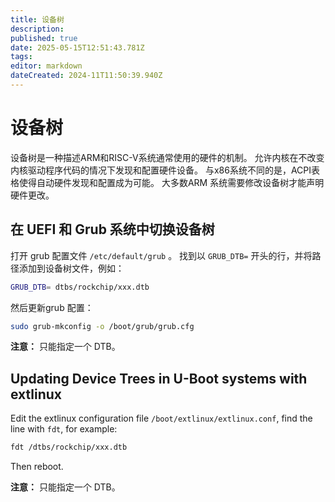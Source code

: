```yaml
---
title: 设备树
description:
published: true
date: 2025-05-15T12:51:43.781Z
tags:
editor: markdown
dateCreated: 2024-11T11:50:39.940Z
---
```


# 设备树

设备树是一种描述ARM和RISC-V系统通常使用的硬件的机制。 允许内核在不改变内核驱动程序代码的情况下发现和配置硬件设备。
与x86系统不同的是，ACPI表格使得自动硬件发现和配置成为可能。 大多数ARM 系统需要修改设备树才能声明硬件更改。

## 在 UEFI 和 Grub 系统中切换设备树

打开 grub 配置文件 `/etc/default/grub` 。
找到以 `GRUB_DTB=` 开头的行，并将路径添加到设备树文件，例如：

```bash
GRUB_DTB= dtbs/rockchip/xxx.dtb
```

然后更新grub 配置：

```bash
sudo grub-mkconfig -o /boot/grub/grub.cfg
```

**注意：** 只能指定一个 DTB。

## Updating Device Trees in U-Boot systems with extlinux

Edit the extlinux configuration file `/boot/extlinux/extlinux.conf`, find the line with `fdt`, for example:

```bash
fdt /dtbs/rockchip/xxx.dtb
```

Then reboot.

**注意：** 只能指定一个 DTB。